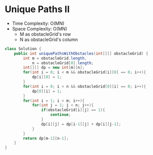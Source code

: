 # Unique Paths II

- Time Complexity: O(MN)
- Space Complexity: O(MN)
  - M as obstacleGrid's row
  - N as obstacleGrid's column

```java
class Solution {
    public int uniquePathsWithObstacles(int[][] obstacleGrid) {
        int m = obstacleGrid.length,
            n = obstacleGrid[0].length;
        int[][] dp = new int[m][n];
        for(int i = 0; i < m && obstacleGrid[i][0] == 0; i++){
            dp[i][0] = 1;
        }
        for(int i = 0; i < n && obstacleGrid[0][i] == 0; i++){
            dp[0][i] = 1;
        }
        for(int i = 1; i < m; i++){
            for(int j = 1; j < n; j++){
                if(obstacleGrid[i][j] == 1){
                    continue;
                }
                dp[i][j] = dp[i-1][j] + dp[i][j-1];
            }
        }
        return dp[m-1][n-1];
    }
}
```

